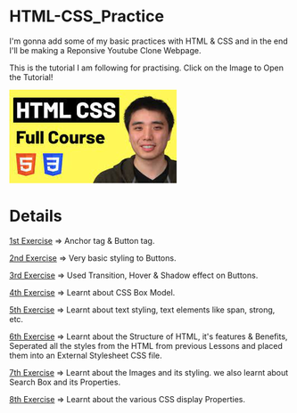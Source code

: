 # HTML-CSS_Practice

I'm gonna add some of my basic practices with HTML & CSS and in the end I'll be making a Reponsive Youtube Clone Webpage.

This is the tutorial I am following for practising. Click on the Image to Open the Tutorial!

[![HTML_CSS_PRACTICE](img/download.jpg)](https://www.youtube.com/watch?v=G3e-cpL7ofc)

# Details

[1st Exercise](https://github.com/git-ritesh/HTML-CSS_Practice/tree/master/intro-to-html/Lesson%201) => Anchor tag & Button tag.

[2nd Exercise](https://github.com/git-ritesh/HTML-CSS_Practice/tree/master/intro-to-html/Lesson%202) => Very basic styling to Buttons.

[3rd Exercise](https://github.com/git-ritesh/HTML-CSS_Practice/tree/master/intro-to-html/Lesson%203) => Used Transition, Hover & Shadow effect on Buttons.

[4th Exercise](https://github.com/git-ritesh/HTML-CSS_Practice/tree/master/intro-to-html/Lesson%204) => Learnt about CSS Box Model.

[5th Exercise](https://github.com/git-ritesh/HTML-CSS_Practice/tree/master/intro-to-html/Lesson%205) => Learnt about text styling, text elements like span, strong, etc.

[6th Exercise](https://github.com/git-ritesh/HTML-CSS_Practice/tree/master/intro-to-html/Lesson%206) => Learnt about the Structure of HTML, it's features & Benefits, Seperated all the styles from the HTML from previous Lessons and placed them into an External Stylesheet CSS file.

[7th Exercise](https://github.com/git-ritesh/HTML-CSS_Practice/tree/master/intro-to-html/Lesson%207) => Learnt about the Images and its styling. we also learnt about Search Box and its Properties.

[8th Exercise](https://github.com/git-ritesh/HTML-CSS_Practice/tree/master/intro-to-html/Lesson%208) => Learnt about the various CSS display Properties.